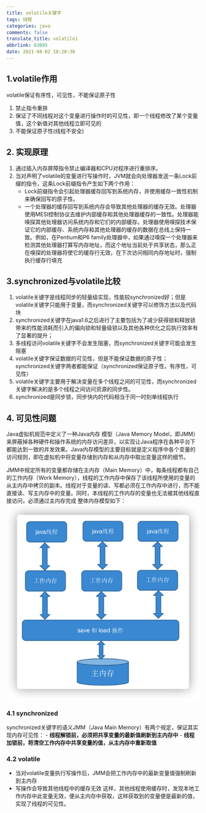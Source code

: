 ```yaml
---
title: volatile关键字
tags: 线程
categories: java
comments: false
translate_title: volatile1
abbrlink: 63695
date: 2021-08-02 18:20:38
---
```

## 1.volatile作用
  volatile保证有序性，可见性，不能保证原子性
  
1. 禁止指令重排
2. 保证了不同线程对这个变量进行操作时的可见性，即一个线程修改了某个变量值，这个新值对其他线程立即可见的
3. 不能保证原子性(线程不安全)

## 2. 实现原理
1. 通过插入内存屏障指令禁止编译器和CPU对程序进行重排序。
2. 当对声明了volatile的变量进行写操作时，JVM就会向处理器发送一条Lock前缀的指令，这条Lock前缀指令产生如下两个作用：
    - Lock前缀指令会引起处理器缓存回写到系统内存，并使用缓存一致性机制来确保回写的原子性。
    - 一个处理器的缓存回写到系统内存会导致其他处理器的缓存无效。处理器使用MESI控制协议去维护内部缓存和其他处理器缓存的一致性。处理器能嗅探其他处理器访问系统内存和它们的内部缓存。处理器使用嗅探技术保证它的内部缓存、系统内存和其他处理器的缓存的数据在总线上保持一致。例如，在Pentium和P6 family处理器中，如果通过嗅探一个处理器来检测其他处理器打算写内存地址，而这个地址当前处于共享状态，那么正在嗅探的处理器将使它的缓存行无效，在下次访问相同内存地址时，强制执行缓存行填充
## 3.synchronized与volatile比较
1. volatile关键字是线程同步的轻量级实现，性能较synchronized好；但是volatile关键字只能用于变量，而synchronized关键字可以修饰方法以及代码块
2. synchronized关键字在java1.6之后进行了主要包括为了减少获得锁和释放锁带来的性能消耗而引入的偏向锁和轻量级锁以及其他各种优化之后执行效率有了显著的提升；
3. 多线程访问volatile关键字不会发生阻塞，而synchronized关键字可能会发生阻塞
4. volatile关键字保证数据的可见性，但是不能保证数据的原子性；synchronized关键字两者都能保证（synchronized保证原子性，有序性，可见性）
5. volatile关键字主要用于解决变量在多个线程之间的可见性，而synchronized关键字解决的是多个线程之间访问资源的同步性。
6. synchronized是同步锁，同步快内的代码相当于同一时刻单线程执行
   
## 4. 可见性问题
Java虚拟机规范中定义了一种Java内存 模型（Java Memory Model，即JMM）来屏蔽掉各种硬件和操作系统的内存访问差异，以实现让Java程序在各种平台下都能达到一致的并发效果。Java内存模型的主要目标就是定义程序中各个变量的访问规则，即在虚拟机中将变量存储到内存和从内存中取出变量这样的细节。

JMM中规定所有的变量都存储在主内存（Main Memory）中，每条线程都有自己的工作内存（Work Memory），线程的工作内存中保存了该线程所使用的变量的从主内存中拷贝的副本。线程对于变量的读、写都必须在工作内存中进行，而不能直接读、写主内存中的变量。同时，本线程的工作内存的变量也无法被其他线程直接访问，必须通过主内存完成
整体内存模型如下：
![image-20201210103251475](./volatile/01.png)

### 4.1 synchronized
synchronized关键字的语义JMM（Java Main Memory）有两个规定，保证其实现内存可见性：
    - **线程解锁前，必须把共享变量的最新值刷新到主内存中**
    - **线程加锁前，将清空工作内存中共享变量的值，从主内存中重新取值**
    
### 4.2 volatile
- 当对volatile变量执行写操作后，JMM会把工作内存中的最新变量值强制刷新到主内存
- 写操作会导致其他线程中的缓存无效
这样，其他线程使用缓存时，发现本地工作内存中此变量无效，便从主内存中获取，这样获取到的变量便是最新的值，实现了线程的可见性。